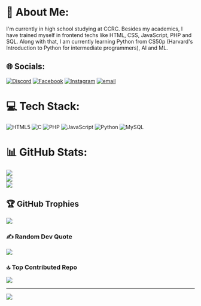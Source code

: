 # 💫 About Me:
I'm currently in high school studying at CCRC. Besides my academics, I have trained myself in frontend techs like HTML, CSS, JavaScript, PHP and SQL. Along with that, I am currently learning Python from CS50p (Harvard's Introduction to Python for intermediate programmers), AI and ML.



## 🌐 Socials:
[![Discord](https://img.shields.io/badge/Discord-%237289DA.svg?logo=discord&logoColor=white)](https://discord.gg/714843869111648276) [![Facebook](https://img.shields.io/badge/Facebook-%231877F2.svg?logo=Facebook&logoColor=white)](https://facebook.com/KrishnaaaShr) [![Instagram](https://img.shields.io/badge/Instagram-%23E4405F.svg?logo=Instagram&logoColor=white)](https://instagram.com/_krish.na_._) [![email](https://img.shields.io/badge/Email-D14836?logo=gmail&logoColor=white)](mailto:krishnasharanshrestha@gmail.com) 

# 💻 Tech Stack:
![HTML5](https://img.shields.io/badge/html5-%23E34F26.svg?style=for-the-badge&logo=html5&logoColor=white) ![C](https://img.shields.io/badge/c-%2300599C.svg?style=for-the-badge&logo=c&logoColor=white) ![PHP](https://img.shields.io/badge/php-%23777BB4.svg?style=for-the-badge&logo=php&logoColor=white) ![JavaScript](https://img.shields.io/badge/javascript-%23323330.svg?style=for-the-badge&logo=javascript&logoColor=%23F7DF1E) ![Python](https://img.shields.io/badge/python-3670A0?style=for-the-badge&logo=python&logoColor=ffdd54) ![MySQL](https://img.shields.io/badge/mysql-4479A1.svg?style=for-the-badge&logo=mysql&logoColor=white)
# 📊 GitHub Stats:
![](https://github-readme-stats.vercel.app/api?username=krishna-stha&theme=radical&hide_border=false&include_all_commits=true&count_private=true)<br/>
![](https://github-readme-streak-stats.herokuapp.com/?user=krishna-stha&theme=radical&hide_border=false)<br/>
![](https://github-readme-stats.vercel.app/api/top-langs/?username=krishna-stha&theme=radical&hide_border=false&include_all_commits=true&count_private=true&layout=compact)

## 🏆 GitHub Trophies
![](https://github-profile-trophy.vercel.app/?username=krishna-stha&theme=radical&no-frame=false&no-bg=false&margin-w=4)

### ✍️ Random Dev Quote
![](https://quotes-github-readme.vercel.app/api?type=horizontal&theme=radical)

### 🔝 Top Contributed Repo
![](https://github-contributor-stats.vercel.app/api?username=krishna-stha&limit=5&theme=neon&combine_all_yearly_contributions=true)

---
[![](https://visitcount.itsvg.in/api?id=krishna-stha&icon=6&color=1)](https://visitcount.itsvg.in)

<!-- Proudly created with GPRM ( https://gprm.itsvg.in ) -->
